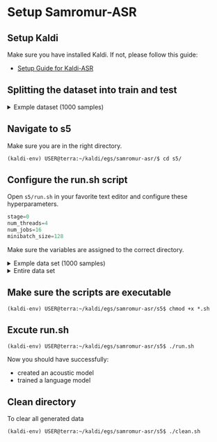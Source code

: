 # Setup Samromur-ASR

## Setup Kaldi

Make sure you have installed Kaldi. If not, please follow this guide:
* [Setup Guide for Kaldi-ASR](/documentation/setup_kaldi.md)


<!-- TODO: How to get samromur data fram Clarin and set enviroment varialbes -->
<!-- ## Get data -->



## Splitting the dataset into train and test


<details>
<summary>Exmple dataset (1000 samples)</summary>

```console
USER@terra:~/samromur-asr$ ./split_dataset.sh ~/samromur_recordings_1000/audio/ ~/samromur_recordings_1000/metadata.tsv 80 ~/samromur_recordings_1000
Running: ./split_dataset.sh

Checking Input:
        ✔ Number of arguments
        ✔ Argument types

Preparing Filesystem:
        ✔ /home/USER/samromur_recordings_1000/metadata_train.tsv
        ✔ /home/USER/samromur_recordings_1000/metadata_test.tsv
        ✔ /home/USER/samromur_recordings_1000
        ✔ /home/USER/samromur_recordings_1000/train
        ✔ /home/USER/samromur_recordings_1000/test

Creating symbolic links

Size of data set: 1000
Size of training set: 800
Size of test set: 200

### DONE ###
Total Elapsed: 0hrs 0min 2sec
```
</details>




## Navigate to s5

Make sure you are in the right directory.

```console
(kaldi-env) USER@terra:~/kaldi/egs/samromur-asr/$ cd s5/
```

## Configure the run.sh script

Open `s5/run.sh` in your favorite text editor and configure these hyperparameters.

```php
stage=0
num_threads=4
num_jobs=16
minibatch_size=128
```

Make sure the variables are assigned to the correct directory. 

<details>
<summary>Exmple data set (1000 samples)</summary>

```php
samromur_audio_dir=~/samromur_recordings_1000/audio
samromur_meta_file=~/samromur_recordings_1000/metadata.tsv
```
</details>

<details>
<summary>Entire data set</summary>

```php
samromur_audio_dir=~/samromur_recordings/audio
samromur_meta_file=~/samromur_recordings/metadata.tsv
```
</details>

## Make sure the scripts are executable

```console
(kaldi-env) USER@terra:~/kaldi/egs/samromur-asr/s5$ chmod +x *.sh
```

## Excute run.sh
```console
(kaldi-env) USER@terra:~/kaldi/egs/samromur-asr/s5$ ./run.sh 
```

Now you should have successfully:
* created an acoustic model
* trained a language model

## Clean directory

To clear all generated data 
```console
(kaldi-env) USER@terra:~/kaldi/egs/samromur-asr/s5$ ./clean.sh
```
